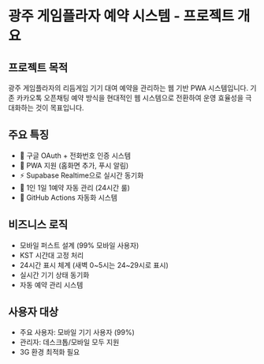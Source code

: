 # 광주 게임플라자 예약 시스템 - 프로젝트 개요

## 프로젝트 목적
광주 게임플라자의 리듬게임 기기 대여 예약을 관리하는 웹 기반 PWA 시스템입니다. 기존 카카오톡 오픈채팅 예약 방식을 현대적인 웹 시스템으로 전환하여 운영 효율성을 극대화하는 것이 목표입니다.

## 주요 특징
- 🔐 구글 OAuth + 전화번호 인증 시스템
- 📱 PWA 지원 (홈화면 추가, 푸시 알림)
- ⚡ Supabase Realtime으로 실시간 동기화
- 🎯 1인 1일 1예약 자동 관리 (24시간 룰)
- 🤖 GitHub Actions 자동화 시스템

## 비즈니스 로직
- 모바일 퍼스트 설계 (99% 모바일 사용자)
- KST 시간대 고정 처리
- 24시간 표시 체계 (새벽 0~5시는 24~29시로 표시)
- 실시간 기기 상태 동기화
- 자동 예약 관리 시스템

## 사용자 대상
- 주요 사용자: 모바일 기기 사용자 (99%)
- 관리자: 데스크톱/모바일 모두 지원
- 3G 환경 최적화 필요